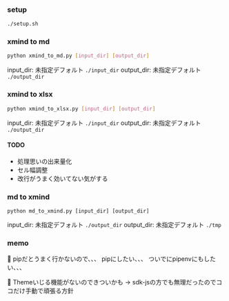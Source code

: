 ### setup


```sh
./setup.sh
```

### xmind to md
```sh
python xmind_to_md.py [input_dir] [output_dir]
```

input_dir: 未指定デフォルト `./input_dir`
output_dir: 未指定デフォルト `./output_dir`

### xmind to xlsx
```sh
python xmind_to_xlsx.py [input_dir] [output_dir]
```

input_dir: 未指定デフォルト `./input_dir`
output_dir: 未指定デフォルト `./output_dir`
#### TODO
- 処理思いの出来量化
- セル幅調整
- 改行がうまく効いてない気がする

### md to xmind
```
python md_to_xmind.py [input_dir] [output_dir]
```

input_dir: 未指定デフォルト `./output_dir`
output_dir: 未指定デフォルト `./tmp`

### memo
📝
pipだとうまく行かないので、、、
pipにしたい、、、
ついでにpipenvにもしたい、、、

📝
Themeいじる機能がないのできついかも
-> sdk-jsの方でも無理だったのでココだけ手動で頑張る方針

